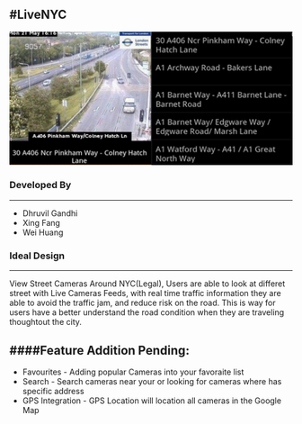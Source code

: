 #LiveNYC
------
![My image](https://github.com/dhruv857/livenyc/blob/master/LiveCameras.png)
### Developed By  
------
* Dhruvil Gandhi
* Xing Fang
* Wei Huang

### Ideal Design
-----
View Street Cameras Around NYC(Legal), Users are able to look at differet street with Live Cameras Feeds, with real time traffic information they are able to avoid the traffic jam, and reduce risk on the road.  This is way for users have a better understand the road condition when they are traveling thoughtout the city. 

####Feature Addition Pending: 
-----
* Favourites - Adding popular Cameras into your favoraite list 
* Search - Search cameras near your or looking for cameras where has specific address 
* GPS Integration - GPS Location will location all cameras in the Google Map
